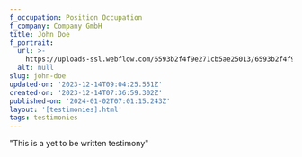 ```yaml
---
f_occupation: Position Occupation
f_company: Company GmbH
title: John Doe
f_portrait:
  url: >-
    https://uploads-ssl.webflow.com/6593b2f4f9e271cb5ae25013/6593b2f4f9e271cb5ae25128_john.png
  alt: null
slug: john-doe
updated-on: '2023-12-14T09:04:25.551Z'
created-on: '2023-12-14T07:36:59.302Z'
published-on: '2024-01-02T07:01:15.243Z'
layout: '[testimonies].html'
tags: testimonies
---
```


"This is a yet to be written testimony"
